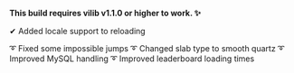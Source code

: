 **This build requires vilib v1.1.0 or higher to work. ✨**

✔ Added locale support to reloading

➰ Fixed some impossible jumps
➰ Changed slab type to smooth quartz
➰ Improved MySQL handling
➰ Improved leaderboard loading times
